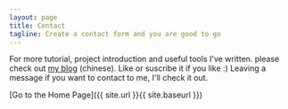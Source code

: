 ```yaml
---
layout: page
title: Contact
tagline: Create a contact form and you are good to go
---
```


For more tutorial, project introduction and useful tools I've written. please check out [my blog](https://zhuanlan.zhihu.com/yafu-blog?author=tian-ya-fu) (chinese). Like or suscribe it if you like :) Leaving a message if you want to contact to me, I'll check it out.


[Go to the Home Page]({{ site.url }}{{ site.baseurl }})
